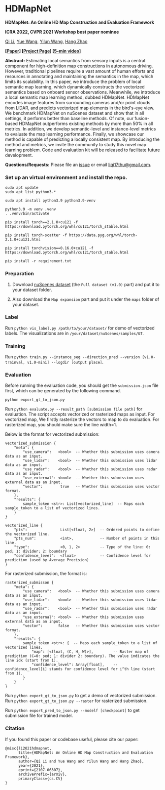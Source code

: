 # HDMapNet

**HDMapNet: An Online HD Map Construction and Evaluation Framework**

**ICRA 2022, CVPR 2021 Workshop best paper nominee**

[Qi Li](https://liqi17thu.github.io/), [Yue Wang](https://people.csail.mit.edu/yuewang/), [Yilun Wang](https://scholar.google.com.hk/citations?user=nUyTDosAAAAJ&hl=en/), [Hang Zhao](http://people.csail.mit.edu/hangzhao/)

**[[Paper](https://arxiv.org/abs/2107.06307)] [[Project Page](https://tsinghua-mars-lab.github.io/HDMapNet/)] [[5-min video](https://www.youtube.com/watch?v=AJ-rToTN8y8)]**

**Abstract:**
Estimating local semantics from sensory inputs is a central component for high-definition map constructions in autonomous driving. However, traditional pipelines require a vast amount of human efforts and resources in annotating and maintaining the semantics in the map, which limits its scalability. In this paper, we introduce the problem of local semantic map learning, which dynamically constructs the vectorized semantics based on onboard sensor observations. Meanwhile, we introduce a local semantic map learning method, dubbed HDMapNet. HDMapNet encodes image features from surrounding cameras and/or point clouds from LiDAR, and predicts vectorized map elements in the bird's-eye view. We benchmark HDMapNet on nuScenes dataset and show that in all settings, it performs better than baseline methods. Of note, our fusion-based HDMapNet outperforms existing methods by more than 50% in all metrics. In addition, we develop semantic-level and instance-level metrics to evaluate the map learning performance. Finally, we showcase our method is capable of predicting a locally consistent map. By introducing the method and metrics, we invite the community to study this novel map learning problem. Code and evaluation kit will be released to facilitate future development.

**Questions/Requests:** 
Please file an [issue](https://github.com/Tsinghua-MARS-Lab/HDMapNet-dev/issues) or email liqi17thu@gmail.com.

### Set up an virtual environment and install the repo.
```
sudo apt update
sudo apt list python3.*

sudo apt install python3.9 python3.9-venv

python3.9 -m venv .venv
. .venv/bin/activate

pip install torch==2.1.0+cu121 -f https://download.pytorch.org/whl/cu121/torch_stable.html

pip install torch-scatter -f https://data.pyg.org/whl/torch-2.1.0+cu121.html

pip install torchvision==0.16.0+cu121 -f https://download.pytorch.org/whl/cu121/torch_stable.html

pip install -r requirement.txt
```

### Preparation
1. Download [nuScenes dataset](https://www.nuscenes.org/download) (the `Full dataset (v1.0)` part) and put it to your dataset folder.

2. Also download the `Map expansion` part and put it under the `maps` folder of your dataset.

### Label
Run `python vis_label.py /path/to/your/dataset/` for demo of vectorized labels. The visualizations are in `/your/dataset/nuScenes/samples/GT`.

### Training
Run `python train.py --instance_seg --direction_pred --version [v1.0-trainval, v1.0-mini] --logdir [output place]`. 

### Evaluation
Before running the evaluation code, you should get the `submission.json` file first, which can be generated by the following command.
```
python export_gt_to_json.py
```

Run `python evaluate.py --result_path [submission file path]` for evaluation. The script accepts vectorized or rasterized maps as input. For vectorized map, We firstly rasterize the vectors to map to do evaluation. For rasterized map, you should make sure the line width=1.

Below is the format for vectorized submission:

```
vectorized_submission {
    "meta": {
        "use_camera":   <bool>  -- Whether this submission uses camera data as an input.
        "use_lidar":    <bool>  -- Whether this submission uses lidar data as an input.
        "use_radar":    <bool>  -- Whether this submission uses radar data as an input.
        "use_external": <bool>  -- Whether this submission uses external data as an input.
        "vector":        true   -- Whether this submission uses vector format.
    },
    "results": {
        sample_token <str>: List[vectorized_line]  -- Maps each sample_token to a list of vectorized lines.
    }
}

vectorized_line {
    "pts":               List[<float, 2>]  -- Ordered points to define the vectorized line.
    "pts_num":           <int>,            -- Number of points in this line.
    "type":              <0, 1, 2>         -- Type of the line: 0: ped; 1: divider; 2: boundary
    "confidence_level":  <float>           -- Confidence level for prediction (used by Average Precision)
}
```

For rasterized submission, the format is:

```
rasterized_submisson {
    "meta": {
        "use_camera":   <bool>  -- Whether this submission uses camera data as an input.
        "use_lidar":    <bool>  -- Whether this submission uses lidar data as an input.
        "use_radar":    <bool>  -- Whether this submission uses radar data as an input.
        "use_external": <bool>  -- Whether this submission uses external data as an input.
        "vector":       false   -- Whether this submission uses vector format.
    },
    "results": {
        sample_token <str>: {  -- Maps each sample_token to a list of vectorized lines.
            "map": [<float, (C, H, W)>],         -- Raster map of prediction (C=0: ped; 1: divider 2: boundary). The value indicates the line idx (start from 1).
    	    "confidence_level": Array[float],    -- confidence_level[i] stands for confidence level for i^th line (start from 1). 
        }
    }
}
```

Run `python export_gt_to_json.py` to get a demo of vectorized submission. Run `python export_gt_to_json.py --raster` for rasterized submission.

Run `python export_pred_to_json.py --modelf [checkpoint]` to get submission file for trained model.

### Citation
If you found this paper or codebase useful, please cite our paper:
```
@misc{li2021hdmapnet,
      title={HDMapNet: An Online HD Map Construction and Evaluation Framework}, 
      author={Qi Li and Yue Wang and Yilun Wang and Hang Zhao},
      year={2021},
      eprint={2107.06307},
      archivePrefix={arXiv},
      primaryClass={cs.CV}
}
```
